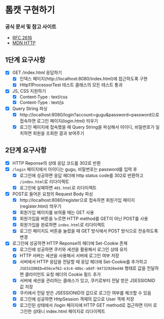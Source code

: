 # 톰캣 구현하기

### 공식 문서 및 참고 사이트

- [RFC 2616](https://www.rfc-editor.org/rfc/rfc2616)
- [MDN HTTP](https://developer.mozilla.org/en-US/docs/Web/HTTP)

## 1단계 요구사항

- [x] GET /index.html 응답하기 
  - [x] 인덱스 페이지(http://localhost:8080/index.html)에 접근하도록 구현 
  - [x] Http11ProcessorTest 테스트 클래스의 모든 테스트 통과

- [x] JS, CSS 지원하기
  - [x] Content-Type : text/css
  - [x] Content-Type : text/js
- [x] Query String 파싱
  - [x] http://localhost:8080/login?account=gugu&password=password으로 접속하면 로그인 페이지(login.html) 띄우기
  - [x] 로그인 페이지에 접속했을 때 Query String을 파싱해서 아이디, 비밀번호가 일치하면 회원을 조회한 결과 보여주기

## 2단계 요구사항

- [x] HTTP Reponse의 상태 응답 코드를 302로 반환 
- [x] `/login` 페이지에서 아이디는 gugu, 비밀번호는 password를 입력 후
  - [x] 로그인에 성공하면 응답 헤더에 http status code를 302로 반환하고 `/index.html`로 리다이렉트
  - [x] 로그인에 실패하면 `401.html`로 리다이렉트
- [x] POST로 들어온 요청의 Request Body 파싱
  - [x] http://localhost:8080/register으로 접속하면 회원가입 페이지(register.html) 띄우기 
  - [x] 회원가입 페이지를 보여줄 때는 GET 사용 
  - [x] 회원가입을 버튼을 누르면 HTTP method를 GET이 아닌 POST를 사용
  - [x] 회원가입을 완료하면 `index.html`로 리다이렉트 
  - [x] 로그인 페이지도 버튼을 눌렀을 때 GET 방식에서 POST 방식으로 전송하도록 변경
- [x] 로그인에 성공하면 HTTP Reponse의 헤더에 Set-Cookie 존재
  - [x] 로그인에 성공하면 쿠키와 세션을 활용해서 로그인 상태 유지 
  - [x] HTTP 서버는 세션을 사용해서 서버에 로그인 여부 저장
  - [x] 서버에서 HTTP 응답을 전달할 때 응답 헤더에 Set-Cookie를 추가하고 `JSESSIONID=656cef62-e3c4-40bc-a8df-94732920ed46` 형태로 값을 전달하면 클라이언트 요청 헤더의 Cookie 필드 추가
  - [x] 서버에 세션을 관리하는 클래스가 있고, 쿠키로부터 전달 받은 JSESSIONID 값 저장 
  - [x] 쿠키에서 전달 받은 JSESSIONID의 값으로 로그인 여부를 체크할 수 있음
  - [x] 로그인에 성공하면 HttpSession 객체의 값으로 User 객체 저장
  - [x] 로그인된 상태에서 /login 페이지에 HTTP GET method로 접근하면 이미 로그인한 상태니 index.html 페이지로 리다이렉트
